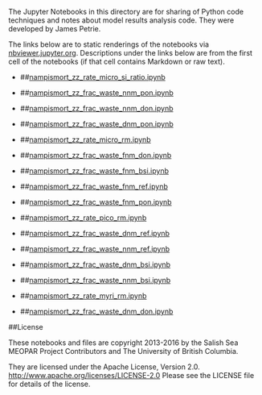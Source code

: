 The Jupyter Notebooks in this directory are for sharing of Python code
techniques and notes about model results analysis code.
They were developed by James Petrie.

The links below are to static renderings of the notebooks via
[nbviewer.jupyter.org](http://nbviewer.jupyter.org/).
Descriptions under the links below are from the first cell of the notebooks
(if that cell contains Markdown or raw text).

* ##[nampismort_zz_rate_micro_si_ratio.ipynb](http://nbviewer.jupyter.org/urls/bitbucket.org/salishsea/analysis-james/raw/tip/notebooks/nampismort_june_8_analysis/nampismort_zz_rate_micro_si_ratio.ipynb)  
    
* ##[nampismort_zz_frac_waste_nnm_pon.ipynb](http://nbviewer.jupyter.org/urls/bitbucket.org/salishsea/analysis-james/raw/tip/notebooks/nampismort_june_8_analysis/nampismort_zz_frac_waste_nnm_pon.ipynb)  
    
* ##[nampismort_zz_frac_waste_nnm_don.ipynb](http://nbviewer.jupyter.org/urls/bitbucket.org/salishsea/analysis-james/raw/tip/notebooks/nampismort_june_8_analysis/nampismort_zz_frac_waste_nnm_don.ipynb)  
    
* ##[nampismort_zz_frac_waste_dnm_pon.ipynb](http://nbviewer.jupyter.org/urls/bitbucket.org/salishsea/analysis-james/raw/tip/notebooks/nampismort_june_8_analysis/nampismort_zz_frac_waste_dnm_pon.ipynb)  
    
* ##[nampismort_zz_rate_micro_rm.ipynb](http://nbviewer.jupyter.org/urls/bitbucket.org/salishsea/analysis-james/raw/tip/notebooks/nampismort_june_8_analysis/nampismort_zz_rate_micro_rm.ipynb)  
    
* ##[nampismort_zz_frac_waste_fnm_don.ipynb](http://nbviewer.jupyter.org/urls/bitbucket.org/salishsea/analysis-james/raw/tip/notebooks/nampismort_june_8_analysis/nampismort_zz_frac_waste_fnm_don.ipynb)  
    
* ##[nampismort_zz_frac_waste_fnm_bsi.ipynb](http://nbviewer.jupyter.org/urls/bitbucket.org/salishsea/analysis-james/raw/tip/notebooks/nampismort_june_8_analysis/nampismort_zz_frac_waste_fnm_bsi.ipynb)  
    
* ##[nampismort_zz_frac_waste_fnm_ref.ipynb](http://nbviewer.jupyter.org/urls/bitbucket.org/salishsea/analysis-james/raw/tip/notebooks/nampismort_june_8_analysis/nampismort_zz_frac_waste_fnm_ref.ipynb)  
    
* ##[nampismort_zz_frac_waste_fnm_pon.ipynb](http://nbviewer.jupyter.org/urls/bitbucket.org/salishsea/analysis-james/raw/tip/notebooks/nampismort_june_8_analysis/nampismort_zz_frac_waste_fnm_pon.ipynb)  
    
* ##[nampismort_zz_rate_pico_rm.ipynb](http://nbviewer.jupyter.org/urls/bitbucket.org/salishsea/analysis-james/raw/tip/notebooks/nampismort_june_8_analysis/nampismort_zz_rate_pico_rm.ipynb)  
    
* ##[nampismort_zz_frac_waste_dnm_ref.ipynb](http://nbviewer.jupyter.org/urls/bitbucket.org/salishsea/analysis-james/raw/tip/notebooks/nampismort_june_8_analysis/nampismort_zz_frac_waste_dnm_ref.ipynb)  
    
* ##[nampismort_zz_frac_waste_nnm_ref.ipynb](http://nbviewer.jupyter.org/urls/bitbucket.org/salishsea/analysis-james/raw/tip/notebooks/nampismort_june_8_analysis/nampismort_zz_frac_waste_nnm_ref.ipynb)  
    
* ##[nampismort_zz_frac_waste_dnm_bsi.ipynb](http://nbviewer.jupyter.org/urls/bitbucket.org/salishsea/analysis-james/raw/tip/notebooks/nampismort_june_8_analysis/nampismort_zz_frac_waste_dnm_bsi.ipynb)  
    
* ##[nampismort_zz_frac_waste_nnm_bsi.ipynb](http://nbviewer.jupyter.org/urls/bitbucket.org/salishsea/analysis-james/raw/tip/notebooks/nampismort_june_8_analysis/nampismort_zz_frac_waste_nnm_bsi.ipynb)  
    
* ##[nampismort_zz_rate_myri_rm.ipynb](http://nbviewer.jupyter.org/urls/bitbucket.org/salishsea/analysis-james/raw/tip/notebooks/nampismort_june_8_analysis/nampismort_zz_rate_myri_rm.ipynb)  
    
* ##[nampismort_zz_frac_waste_dnm_don.ipynb](http://nbviewer.jupyter.org/urls/bitbucket.org/salishsea/analysis-james/raw/tip/notebooks/nampismort_june_8_analysis/nampismort_zz_frac_waste_dnm_don.ipynb)  
    

##License

These notebooks and files are copyright 2013-2016
by the Salish Sea MEOPAR Project Contributors
and The University of British Columbia.

They are licensed under the Apache License, Version 2.0.
http://www.apache.org/licenses/LICENSE-2.0
Please see the LICENSE file for details of the license.
